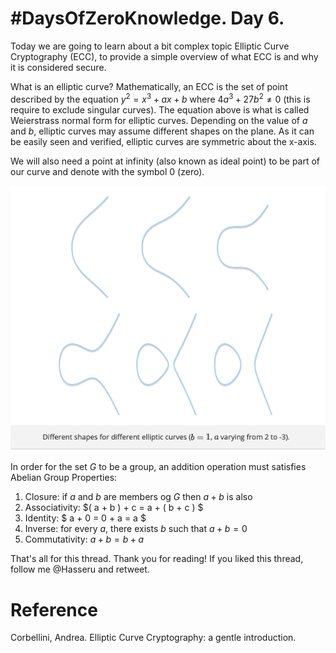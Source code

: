 # #DaysOfZeroKnowledge. Day 6.

Today we are going to learn about a bit complex topic Elliptic Curve Cryptography (ECC), to provide a simple overview of what ECC is and why it is considered secure. 

What is an elliptic curve? Mathematically, an ECC is the set of point described by the equation $y^2 = x^3 + ax + b$ where $4a^3 + 27b^2 \neq 0$ (this is require to exclude singular curves). The equation above is what is called Weierstrass normal form for elliptic curves. Depending on the value of 
$a$ and $b$, elliptic curves may assume different shapes on the plane. As it can be easily seen and verified, elliptic curves are symmetric about the 
x-axis.

We will also need a point at infinity (also known as ideal point) to be part of our curve and denote with the symbol 0 (zero).

![Elliptic Curve Cryptography](https://raw.githubusercontent.com/hasselalcala/DaysOfZeroKnowledge/main/images/ECC_1.png)

In order for the set $G$ to be a group, an addition operation must satisfies Abelian Group Properties:

1. Closure: if $a$ and $b$ are members og $G$ then $a+b$ is also
2. Associativity: $( a + b ) + c = a + ( b + c ) $
3. Identity: $ a + 0 = 0 + a = a $
4. Inverse: for every $a$, there exists $b$ such that $a + b = 0$
5. Commutativity: $a + b = b + a$
 
That's all for this thread. Thank you for reading! If you liked this thread, follow me @Hasseru and retweet.


# Reference
Corbellini, Andrea. Elliptic Curve Cryptography: a gentle introduction.




